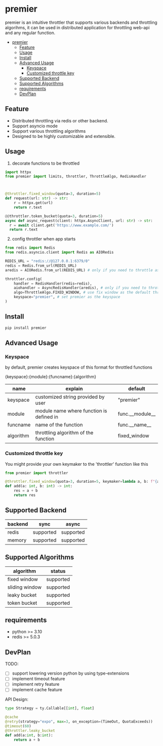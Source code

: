 # premier

premier is an intuitive throttler that supports various backends and throttling algorihms, it can be used in distributed application for throttling web-api and any regular function.

- [premier](#premier)
  - [Feature](#feature)
  - [Usage](#usage)
  - [Install](#install)
  - [Advanced Usage](#advanced-usage)
    - [Keyspace](#keyspace)
    - [Customized throttle key](#customized-throttle-key)
  - [Supported Backend](#supported-backend)
  - [Supported Algorithms](#supported-algorithms)
  - [requirements](#requirements)
  - [DevPlan](#devplan)

## Feature

- Distributed throttling via redis or other backend.
- Support asyncio mode
- Support various throttling algorithms
- Designed to be highly customizable and extensible.

## Usage

1. decorate functions to be throttled

```python
import httpx
from premier import limits, throttler, ThrottleAlgo, RedisHandler



@throttler.fixed_window(quota=3, duration=5)
def request(url: str) -> str:
    r = httpx.get(url)
    return r.text

@@throttler.token_bucket(quota=3, duration=5)
async def async_request(client: httpx.AsyncClient, url: str) -> str:
  r = await client.get('https://www.example.com/')
  return r.text
```

2. config throttler when app starts

```python
from redis import Redis
from redis.asyncio.client import Redis as AIORedis

REDIS_URL = "redis://@127.0.0.1:6379/0"
redis = Redis.from_url(REDIS_URL)
aredis = AIORedis.from_url(REDIS_URL) # only if you need to throttle async functions

throttler.config(
    handler = RedisHandler(redis=redis),
    aiohandler = AsyncRedisHandler(aredis), # only if you need to throttle async functions
    algo=ThrottleAlgo.FIXED_WINDOW, # use fix window as the default throttling algorithm
    keyspace="premier", # set premier as the keyspace
)
```

## Install

```bash
pip install premier
```

## Advanced Usage

### Keyspace

by default, premier creates keyspace of this format for throttled functions

{keyspace}:{module}:{funcname}:{algorithm}

| name | explain | default |
| -  | -  | -|
| keyspace | customized string provided by user | "premier" |
| module | module name where function is defined in | func.\_\_module__ |
| funcname | name of the function | func.\_\_name__ |
| algorithm | throttling algorithm of the function | fixed_window |

### Customized throttle key

You might provide your own keymaker to the 'throttler' function like this

```python
from premier import throttler

@throttler.fixed_window(quota=3, duration=5, keymaker=lambda a, b: f"{a}")
def add(a: int, b: int) -> int:
    res = a + b
    return res
```

## Supported Backend

| backend | sync | async |
| - | - | - |
| redis | supported | supported |
| memory | supported | supported |

## Supported Algorithms

| algorithm | status |
| - | - |
| fixed window | supported |
| sliding window | supported |
| leaky bucket | supported |
| token bucket | supported |

## requirements

- python >= 3.10
- redis >= 5.0.3

## DevPlan

TODO:

- [ ] support lowering version python by using type-extensions
- [ ] implement timeout feature
- [ ] implement retry feature
- [ ] implement cache feature

API Design:

```python
type Strategy = ty.Callable[[int], float]

@cache
@retry(strategy="expo", max=3, on_exception=(TimeOut, QuotaExceeds))
@timeout(60)
@throttler.leaky_bucket
def add(a:int, b:int):
    return a + b
```
